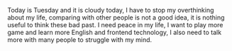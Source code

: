 Today is Tuesday and it is cloudy today, I have to stop my overthinking about my life, comparing with other people is not a good idea, it is nothing useful to think these bad past. I need peace in my life, I want to play more game and learn more English and frontend technology, I also need to talk more with many people to struggle with my mind.
